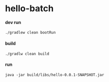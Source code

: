 # hello-batch

#### dev run
```
./gradlew clean bootRun
```

#### build
```
./gradlw clean build
```

#### run
```
java -jar build/libs/hello-0.0.1-SNAPSHOT.jar
```
